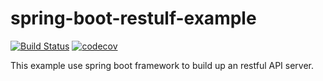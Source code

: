 # spring-boot-restulf-example
[![Build Status](https://img.shields.io/travis/kliangh/spring-boot-restful-example.svg)](https://travis-ci.org/kliangh/spring-boot-restful-example) [![codecov](https://img.shields.io/codecov/c/github/kliangh/spring-boot-restful-example.svg)](https://codecov.io/gh/kliangh/spring-boot-restful-example)
 
This example use spring boot framework to build up an restful API server.
